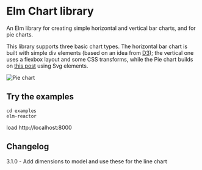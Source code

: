 # Elm Chart library

An Elm library for creating simple horizontal and vertical bar charts, and for pie charts.

This library supports three basic chart types. The horizontal bar chart is built with simple div elements (based on an idea from [D3](https://d3js.org)); the vertical one uses a flexbox layout and some CSS transforms, while the Pie chart builds on [this post](http://www.smashingmagazine.com/2015/07/designing-simple-pie-charts-with-css/) using Svg elements.

![Pie chart](https://github.com/simonh1000/elm-charts/blob/master/pie.png?raw=true)

## Try the examples

```
cd examples
elm-reactor
```

load http://localhost:8000

## Changelog

3.1.0 - Add dimensions to model and use these for the line chart
